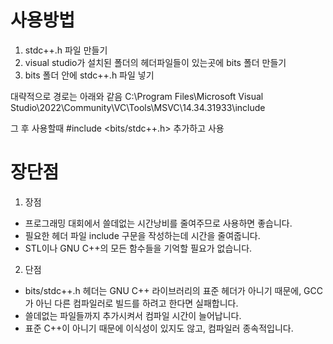 # 사용방법
1) stdc++.h 파일 만들기
2) visual studio가 설치된 폴더의 헤더파일들이 있는곳에 bits 폴더 만들기
3) bits 폴더 안에 stdc++.h 파일 넣기

대략적으로 경로는 아래와 같음
C:\Program Files\Microsoft Visual Studio\2022\Community\VC\Tools\MSVC\14.34.31933\include

그 후 사용할때
#include <bits/stdc++.h> 추가하고 사용

# 장단점
1) 장점
- 프로그래밍 대회에서 쓸데없는 시간낭비를 줄여주므로 사용하면 좋습니다.
- 필요한 헤더 파일 include 구문을 작성하는데 시간을 줄여줍니다.
- STL이나 GNU C++의 모든 함수들을 기억할 필요가 없습니다.

2) 단점
- bits/stdc++.h 헤더는 GNU C++ 라이브러리의 표준 헤더가 아니기 때문에, GCC가 아닌 다른 컴파일러로 빌드를 하려고 한다면 실패합니다.
- 쓸데없는 파일들까지 추가시켜서 컴파일 시간이 늘어납니다.
- 표준 C++이 아니기 때문에 이식성이 있지도 않고, 컴파일러 종속적입니다.
